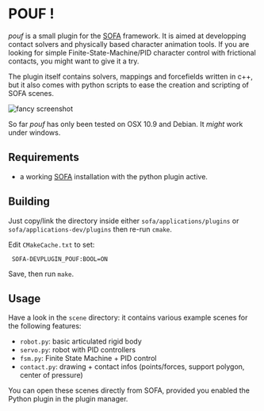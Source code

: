 POUF !
======

*pouf* is a small plugin for the [SOFA][sofa] framework. It is aimed
at developping contact solvers and physically based character
animation tools. If you are looking for simple
Finite-State-Machine/PID character control with frictional contacts,
you might want to give it a try.

The plugin itself contains solvers, mappings and forcefields written
in c++, but it also comes with python scripts to ease the creation and
scripting of SOFA scenes.

![fancy screenshot](https://raw.github.com/maxime-tournier/pouf/master/doc/screenshot.png)

So far *pouf* has only been tested on OSX 10.9 and Debian. It
*might* work under windows.

Requirements
------------

- a working [SOFA] installation with the python plugin active.

Building
--------

Just copy/link the directory inside either `sofa/applications/plugins`
or `sofa/applications-dev/plugins` then re-run `cmake`.

Edit `CMakeCache.txt` to set:

	 SOFA-DEVPLUGIN_POUF:BOOL=ON

Save, then run `make`.

Usage
-----

Have a look in the `scene` directory: it contains various example
scenes for the following features:

- `robot.py`: basic articulated rigid body
- `servo.py`: robot with PID controllers
- `fsm.py`: Finite State Machine + PID control
- `contact.py`: drawing + contact infos (points/forces, support polygon, center of pressure)

You can open these scenes directly from SOFA, provided you enabled the
Python plugin in the plugin manager.

[sofa]: http://www.sofa-framework.org/
